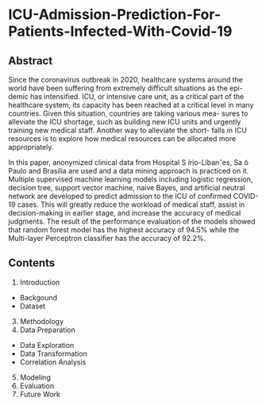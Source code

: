 # ICU-Admission-Prediction-For-Patients-Infected-With-Covid-19
## Abstract
Since the coronavirus outbreak in 2020, healthcare systems around the world have been suffering from extremely difficult situations as the epi- demic has intensified. ICU, or intensive care unit, as a critical part of the healthcare system, its capacity has been reached at a critical level in many countries. Given this situation, countries are taking various mea- sures to alleviate the ICU shortage, such as building new ICU units and urgently training new medical staff. Another way to alleviate the short- falls in ICU resources is to explore how medical resources can be allocated more appropriately. 

In this paper, anonymized clinical data from Hospital S ́ırio-Libanˆes, Sa ̃o Paulo and Brasilia are used and a data mining approach is practiced on it. Multiple supervised machine learning models including logistic regression, decision tree, support vector machine, naive Bayes, and artificial neutral network are developed to predict admission to the ICU of confirmed COVID-19 cases. This will greatly reduce the workload of medical staff, assist in decision-making in earlier stage, and increase the accuracy of medical judgments. The result of the performance evaluation of the models showed that random forest model has the highest accuracy of 94.5% while the Multi-layer Perceptron classifier has the accuracy of 92.2%.

## Contents
1. Introduction
  - Backgound
  - Dataset
3. Methodology
4. Data Preparation
  - Data Exploration
  - Data Transformation
  - Correlation Analysis
5. Modeling
6. Evaluation
7. Future Work
